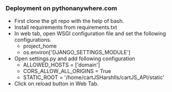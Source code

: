 ### Deployment on pythonanywhere.com

+ First clone the git repo with the help of bash.
+ Install requirements from requirements.txt
+ In web tab, open WSGI configuration file and set the following configurations.
    * project_home
    * os.environ['DJANGO_SETTINGS_MODULE']
+ Open settings.py and add following configuration
    * ALLOWED_HOSTS = ['domain']
    * CORS_ALLOW_ALL_ORIGINS = True
    * STATIC_ROOT = '/home/cartJSHarshIls/cartJS_API/static'
+ Click on reload button in Web Tab.